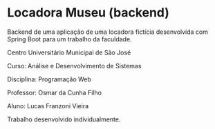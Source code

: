# Locadora Museu (backend)

Backend de uma aplicação de uma locadora fictícia desenvolvida com Spring Boot para um trabalho da faculdade.

Centro Universitário Municipal de São José

Curso: Análise e Desenvolvimento de Sistemas

Disciplina: Programação Web

Professor: Osmar da Cunha Filho

Aluno: Lucas Franzoni Vieira

Trabalho desenvolvido individualmente.
